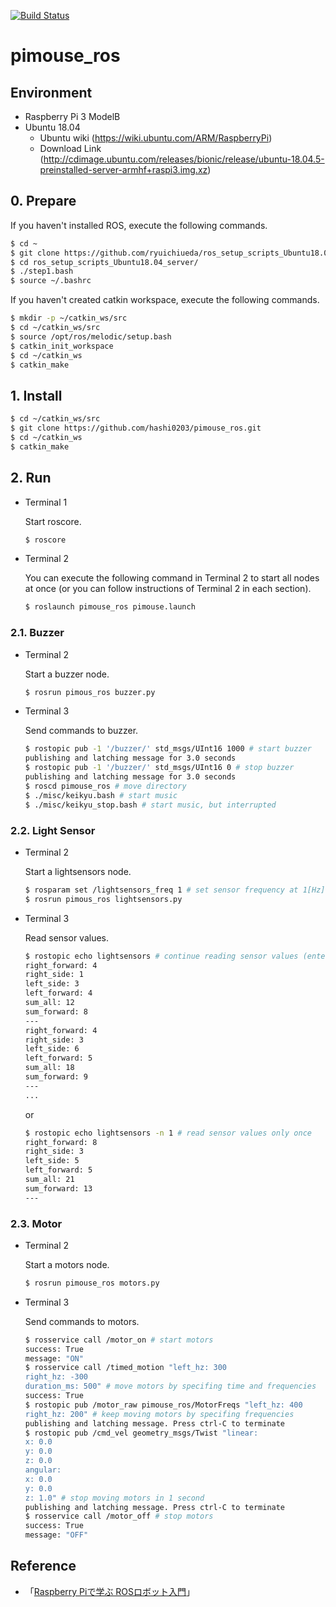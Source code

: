 [![Build Status](https://travis-ci.com/hashi0203/pimouse_ros.svg?branch=main)](https://travis-ci.com/hashi0203/pimouse_ros)

# pimouse_ros

## Environment

- Raspberry Pi 3 ModelB
- Ubuntu 18.04
    - Ubuntu wiki (https://wiki.ubuntu.com/ARM/RaspberryPi)
    - Download Link (http://cdimage.ubuntu.com/releases/bionic/release/ubuntu-18.04.5-preinstalled-server-armhf+raspi3.img.xz)

## 0. Prepare

If you haven't installed ROS, execute the following commands.

```bash
$ cd ~
$ git clone https://github.com/ryuichiueda/ros_setup_scripts_Ubuntu18.04_server
$ cd ros_setup_scripts_Ubuntu18.04_server/
$ ./step1.bash
$ source ~/.bashrc
```

If you haven't created catkin workspace, execute the following commands.

```bash
$ mkdir -p ~/catkin_ws/src
$ cd ~/catkin_ws/src
$ source /opt/ros/melodic/setup.bash
$ catkin_init_workspace
$ cd ~/catkin_ws
$ catkin_make
```

## 1. Install

```bash
$ cd ~/catkin_ws/src
$ git clone https://github.com/hashi0203/pimouse_ros.git
$ cd ~/catkin_ws
$ catkin_make
```

## 2. Run

- Terminal 1

    Start roscore.

    ```bash
    $ roscore
    ```

- Terminal 2

    You can execute the following command in Terminal 2 to start all nodes at once (or you can follow instructions of Terminal 2 in each section).

    ```bash
    $ roslaunch pimouse_ros pimouse.launch
    ```

### 2.1. Buzzer

- Terminal 2

    Start a buzzer node.

    ```bash
    $ rosrun pimous_ros buzzer.py
    ```

- Terminal 3

    Send commands to buzzer.

    ```bash
    $ rostopic pub -1 '/buzzer/' std_msgs/UInt16 1000 # start buzzer
    publishing and latching message for 3.0 seconds
    $ rostopic pub -1 '/buzzer/' std_msgs/UInt16 0 # stop buzzer
    publishing and latching message for 3.0 seconds
    $ roscd pimouse_ros # move directory
    $ ./misc/keikyu.bash # start music
    $ ./misc/keikyu_stop.bash # start music, but interrupted
    ```

### 2.2. Light Sensor

- Terminal 2

    Start a lightsensors node.

    ```bash
    $ rosparam set /lightsensors_freq 1 # set sensor frequency at 1[Hz] (default 10[Hz])
    $ rosrun pimous_ros lightsensors.py
    ```

- Terminal 3

    Read sensor values.

    ```bash
    $ rostopic echo lightsensors # continue reading sensor values (enter ctrl-C to terminate)
    right_forward: 4
    right_side: 1
    left_side: 3
    left_forward: 4
    sum_all: 12
    sum_forward: 8
    ---
    right_forward: 4
    right_side: 3
    left_side: 6
    left_forward: 5
    sum_all: 18
    sum_forward: 9
    ---
    ...
    ```

    or

    ```bash
    $ rostopic echo lightsensors -n 1 # read sensor values only once
    right_forward: 8
    right_side: 3
    left_side: 5
    left_forward: 5
    sum_all: 21
    sum_forward: 13
    ---
    ```

### 2.3. Motor

- Terminal 2

    Start a motors node.

    ```bash
    $ rosrun pimouse_ros motors.py
    ```

- Terminal 3

    Send commands to motors.

    ```bash
    $ rosservice call /motor_on # start motors
    success: True
    message: "ON"
    $ rosservice call /timed_motion "left_hz: 300
    right_hz: -300
    duration_ms: 500" # move motors by specifing time and frequencies
    success: True
    $ rostopic pub /motor_raw pimouse_ros/MotorFreqs "left_hz: 400
    right_hz: 200" # keep moving motors by specifing frequencies
    publishing and latching message. Press ctrl-C to terminate
    $ rostopic pub /cmd_vel geometry_msgs/Twist "linear:
    x: 0.0
    y: 0.0
    z: 0.0
    angular:
    x: 0.0
    y: 0.0
    z: 1.0" # stop moving motors in 1 second
    publishing and latching message. Press ctrl-C to terminate
    $ rosservice call /motor_off # stop motors
    success: True
    message: "OFF"
    ```

## Reference

- 「[Raspberry Piで学ぶ ROSロボット入門](https://github.com/ryuichiueda/raspimouse_book_info)」
